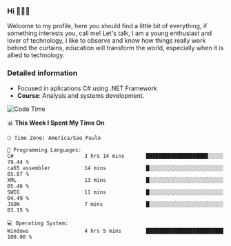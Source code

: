 


### Hi 🙋🏽‍♂️

Welcome to my profile, here you should find a little bit of everything, if something interests you, call me! Let's talk,
I am a young enthusiast and lover of technology, I like to observe and know how things really work behind the curtains, 
education will transform the world, especially when it is allied to technology.

### Detailed information
* Focused in aplications C# using .NET Framework
* **Course**: Analysis and systems development.

<!--START_SECTION:waka-->
![Code Time](http://img.shields.io/badge/Code%20Time-391%20hrs%2017%20mins-blue)

📊 **This Week I Spent My Time On** 

```text
🕑︎ Time Zone: America/Sao_Paulo

💬 Programming Languages: 
C#                       3 hrs 14 mins       ████████████████████░░░░░   79.44 % 
ca65 assembler           14 mins             █░░░░░░░░░░░░░░░░░░░░░░░░   05.87 % 
XML                      13 mins             █░░░░░░░░░░░░░░░░░░░░░░░░   05.46 % 
SWIG                     11 mins             █░░░░░░░░░░░░░░░░░░░░░░░░   04.49 % 
JSON                     7 mins              █░░░░░░░░░░░░░░░░░░░░░░░░   03.15 % 

💻 Operating System: 
Windows                  4 hrs 5 mins        █████████████████████████   100.00 % 
```


<!--END_SECTION:waka-->


